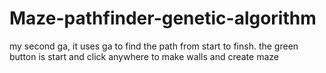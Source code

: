 # Maze-pathfinder-genetic-algorithm
my second ga, it uses ga to find the path from start to finsh. the green button is start and click anywhere to make walls and create maze
